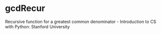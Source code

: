 # gcdRecur
Recursive function for a greatest common denominator - Introduction to CS with Python: Stanford University
